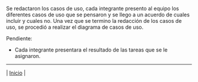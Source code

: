Se redactaron los casos de uso, cada integrante presento al equipo los diferentes casos de uso que se pensaron y se llego a un acuerdo de cuales incluir y cuales no. Una vez que se termino la redacción de los casos de uso, se procedió a realizar el diagrama de casos de uso. 

Pendiente: 
- Cada integrante presentara el resultado de las tareas que se le asignaron.
***
| [Inicio](https://github.com/Audny738/POO_Project "Inicio") | 